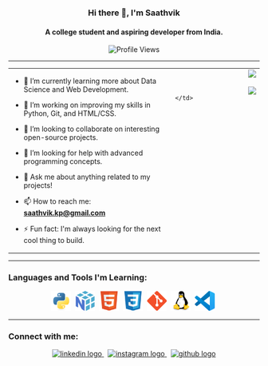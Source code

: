 <div align="center">

  ### Hi there 👋, I'm Saathvik

  #### A college student and aspiring developer from India.

  ![Profile Views](https://komarev.com/ghpvc/?username=broskell&color=blueviolet&style=flat-square)

</div>

---

<table>
  <tr>
    <td valign="top" width="65%">

- 🌱 I’m currently learning more about Data Science and Web Development.
- 🔭 I’m working on improving my skills in Python, Git, and HTML/CSS.
- 👯 I’m looking to collaborate on interesting open-source projects.
- 🤔 I’m looking for help with advanced programming concepts.
- 💬 Ask me about anything related to my projects!
- 📫 How to reach me: **saathvik.kp@gmail.com**
- ⚡ Fun fact: I'm always looking for the next cool thing to build.

    </td>
    <td valign="top" width="35%">

<a href="https://github.com/broskell">
  <img align="right" src="https://github-readme-stats.vercel.app/api?username=broskell&show_icons=true&theme=dark&hide_border=true&rank_icon=github" />
</a>
<br><br>
<a href="https://github.com/broskell">
  <img align="right" src="https://github-readme-stats.vercel.app/api/top-langs/?username=broskell&layout=compact&theme=dark&hide_border=true" />
</a>

    </td>
  </tr>
</table>

---

### Languages and Tools I'm Learning:

<div align="center">
  <img src="https://github.com/devicons/devicon/blob/master/icons/python/python-original.svg" title="Python" alt="Python" width="40" height="40"/>&nbsp;
  <img src="https://github.com/devicons/devicon/blob/master/icons/numpy/numpy-original.svg" title="NumPy" alt="NumPy" width="40" height="40"/>&nbsp;
  <img src="https://github.com/devicons/devicon/blob/master/icons/html5/html5-original.svg" title="HTML5" alt="HTML5" width="40" height="40"/>&nbsp;
  <img src="https://github.com/devicons/devicon/blob/master/icons/css3/css3-original.svg" title="CSS3" alt="CSS3" width="40" height="40"/>&nbsp;
  <img src="https://github.com/devicons/devicon/blob/master/icons/git/git-original.svg" title="Git" alt="Git" width="40" height="40"/>&nbsp;
  <img src="https://github.com/devicons/devicon/blob/master/icons/linux/linux-original.svg" title="Linux" alt="Linux" width="40" height="40"/>&nbsp;
  <img src="https://github.com/devicons/devicon/blob/master/icons/vscode/vscode-original.svg" title="VSCode" alt="VSCode" width="40" height="40"/>&nbsp;
</div>

---

### Connect with me:

<div align="center">
  <a href="https://www.linkedin.com/in/kellampalli-saathvik-354799360/?originalSubdomain=in" target="_blank">
    <img src="https://raw.githubusercontent.com/maurodesouza/profile-readme-generator/master/src/assets/icons/social/linkedin/default.svg" width="52" height="40" alt="linkedin logo"  />
  </a>
  &nbsp; <a href="https://www.instagram.com/saathvikkellampalli" target="_blank">
    <img src="https://raw.githubusercontent.com/maurodesouza/profile-readme-generator/master/src/assets/icons/social/instagram/default.svg" width="52" height="40" alt="instagram logo" />
  </a>
  &nbsp; <a href="https://github.com/broskell" target="_blank">
    <img src="https://raw.githubusercontent.com/maurodesouza/profile-readme-generator/master/src/assets/icons/social/github/default.svg" width="52" height="40" alt="github logo" />
  </a>
</div>


